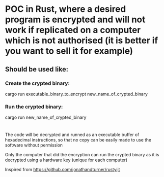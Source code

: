 # POC in Rust, where a desired program is encrypted and will not work if replicated on a computer which is not authorised (it is better if you want to sell it for example)

## Should be used like:
### Create the crypted binary:
cargo run executable_binary_to_encrypt new_name_of_crypted_binary

### Run the crypted binary:
cargo run new_name_of_crypted_binary

#

The code will be decrypted and runned as an executable buffer of hexadecimal instructions, so that no copy can be easily made to use the software without permission

Only the computer that did the encryption can run the crypted binary as it is decrypted using a hardware key (unique for each computer)

Inspired from https://github.com/jonathandturner/rustyjit
